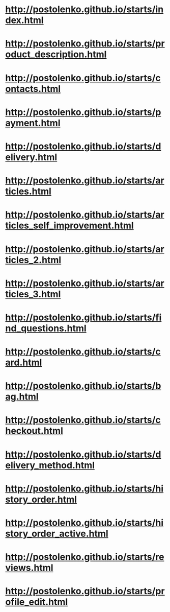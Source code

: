 # http://postolenko.github.io/starts/index.html
# http://postolenko.github.io/starts/product_description.html
# http://postolenko.github.io/starts/contacts.html
# http://postolenko.github.io/starts/payment.html
# http://postolenko.github.io/starts/delivery.html
# http://postolenko.github.io/starts/articles.html
# http://postolenko.github.io/starts/articles_self_improvement.html
# http://postolenko.github.io/starts/articles_2.html
# http://postolenko.github.io/starts/articles_3.html
# http://postolenko.github.io/starts/find_questions.html
# http://postolenko.github.io/starts/card.html
# http://postolenko.github.io/starts/bag.html
# http://postolenko.github.io/starts/checkout.html
# http://postolenko.github.io/starts/delivery_method.html
# http://postolenko.github.io/starts/history_order.html
# http://postolenko.github.io/starts/history_order_active.html
# http://postolenko.github.io/starts/reviews.html
# http://postolenko.github.io/starts/profile_edit.html